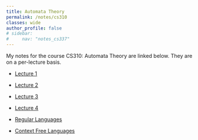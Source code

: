 ```yaml
---
title: Automata Theory
permalink: /notes/cs310
classes: wide
author_profile: false
# sidebar:
#     nav: "notes_cs337"
---
```

<script type="text/javascript" src="https://code.jquery.com/jquery-1.7.1.min.js"></script>

<script type="text/x-mathjax-config">
  MathJax.Hub.Config({
    tex2jax: {
      inlineMath: [ ['$','$'], ["\\(","\\)"] ],
      processEscapes: true
    }
  });
</script>
<script type="text/javascript" async src="https://cdnjs.cloudflare.com/ajax/libs/mathjax/2.7.5/latest.js?config=TeX-MML-AM_CHTML" async></script>


<!-- Notes Begin from here -->
My notes for the course CS310: Automata Theory are linked below. They are on a per-lecture basis.

- [Lecture 1](/notes/cs310/lec1)
- [Lecture 2](/notes/cs310/lec2)
- [Lecture 3](/notes/cs310/lec3)
- [Lecture 4](/notes/cs310/lec4)



- [Regular Languages](/notes/cs310/reg)
- [Context Free Languages](/notes/cs310/cfl)